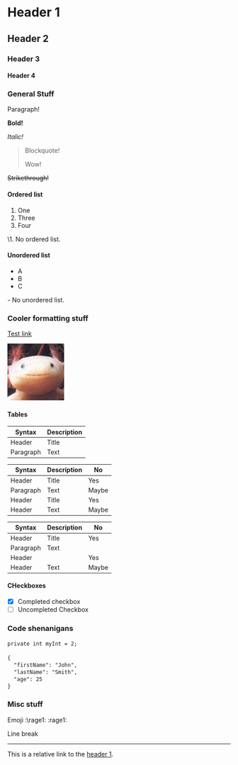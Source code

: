 # Header 1

## Header 2

### Header 3

#### Header 4

### General Stuff

Paragraph!

**Bold!**

*Italic!*

> Blockquote!
> 
> Wow!

~~Strikethrough!~~

#### Ordered list

1. One
2. Three
3. Four

\1. No ordered list.

#### Unordered list

- A
- B
- C

\- No unordered list. 

### Cooler formatting stuff

[Test link](https://www.markdownguide.org/cheat-sheet/)

![Test image](me.png)

#### Tables

| Syntax    | Description |
| --------- | ----------- |
| Header    | Title       |
| Paragraph | Text        |

| Syntax    | Description | No    |
| --------- | ----------- | ----- |
| Header    | Title       | Yes   |
| Paragraph | Text        | Maybe |
| Header    | Title       | Yes   |
| Header    | Text        | Maybe |

| Syntax    | Description | No    |
| --------- | ----------- | ----- |
| Header    | Title       | Yes   |
| Paragraph | Text        |       |
| Header    |             | Yes   |
| Header    | Text        | Maybe |

#### CHeckboxes

- [x] Completed checkbox
- [ ] Uncompleted Checkbox

### Code shenanigans

```
private int myInt = 2;

{
  "firstName": "John",
  "lastName": "Smith",
  "age": 25
}
```

### Misc stuff

Emoji :\rage1: :rage1:

Line break

---

This is a relative link to the [header 1](#header-1).